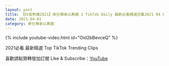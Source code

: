 ```yaml
---
layout: post
title: 【抖音熱搜2021】卓仕琳承认离婚 1 TikTok Daily 最新必看精選合集2021 04 01
date: 2021-04-01
category: 卓仕琳承认离婚
---
```


{% include youtube-video.html id="Oid2bBevceQ" %}

2021必看 最新精選 Top TikTok Trending Clips

喜歡請點贊轉發加訂閱 Like & Subscribe：[YouTube](https://www.youtube.com/channel/UCAoR7VcanIPd04uEq_GIylA/videos)


